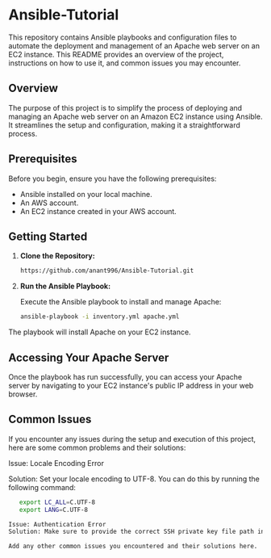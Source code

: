 # Ansible-Tutorial

This repository contains Ansible playbooks and configuration files to automate the deployment and management of an Apache web server on an EC2 instance. This README provides an overview of the project, instructions on how to use it, and common issues you may encounter.

## Overview

The purpose of this project is to simplify the process of deploying and managing an Apache web server on an Amazon EC2 instance using Ansible. It streamlines the setup and configuration, making it a straightforward process.

## Prerequisites

Before you begin, ensure you have the following prerequisites:

- Ansible installed on your local machine.
- An AWS account.
- An EC2 instance created in your AWS account.

## Getting Started

1. **Clone the Repository:**

   ```bash
   https://github.com/anant996/Ansible-Tutorial.git

2. **Run the Ansible Playbook:**

   Execute the Ansible playbook to install and manage Apache:

   ```bash
   ansible-playbook -i inventory.yml apache.yml
The playbook will install Apache on your EC2 instance.

## Accessing Your Apache Server
Once the playbook has run successfully, you can access your Apache server by navigating to your EC2 instance's public IP address in your web browser.

## Common Issues
   If you encounter any issues during the setup and execution of this project, here are some common problems and their solutions:

   Issue: Locale Encoding Error

   Solution: Set your locale encoding to UTF-8. You can do this by running the following command:
   
   ```bash
      export LC_ALL=C.UTF-8
      export LANG=C.UTF-8

   Issue: Authentication Error
   Solution: Make sure to provide the correct SSH private key file path in the inventory.yml file. Example: ansible_ssh_private_key_file: "/path/to/your/your_pem_file.pem"

   Add any other common issues you encountered and their solutions here.

